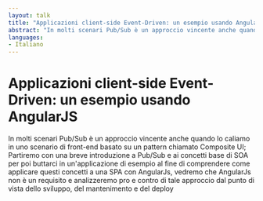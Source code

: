 ```yaml
---
layout: talk
title: "Applicazioni client-side Event-Driven: un esempio usando AngularJS"
abstract: "In molti scenari Pub/Sub è un approccio vincente anche quando lo caliamo in uno scenario di front-end basato su un pattern chiamato Composite UI; Partiremo con una breve introduzione a Pub/Sub e ai concetti base di SOA per poi buttarci in un'applicazione di esempio al fine di comprendere come applicare questi concetti a una SPA con AngularJs, vedremo che AngularJs non è un requisito e analizzeremo pro e contro di tale approccio dal punto di vista dello sviluppo, del mantenimento e del deploy." 
languages:
- Italiano
---
```


# Applicazioni client-side Event-Driven: un esempio usando AngularJS

In molti scenari Pub/Sub è un approccio vincente anche quando lo caliamo in uno scenario di front-end basato su un pattern chiamato Composite UI; Partiremo con una breve introduzione a Pub/Sub e ai concetti base di SOA per poi buttarci in un'applicazione di esempio al fine di comprendere come applicare questi concetti a una SPA con AngularJs, vedremo che AngularJs non è un requisito e analizzeremo pro e contro di tale approccio dal punto di vista dello sviluppo, del mantenimento e del deploy
